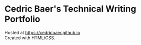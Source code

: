 # Cedric Baer's Technical Writing Portfolio

Hosted at https://cedricbaer.github.io  
Created with HTML/CSS.
